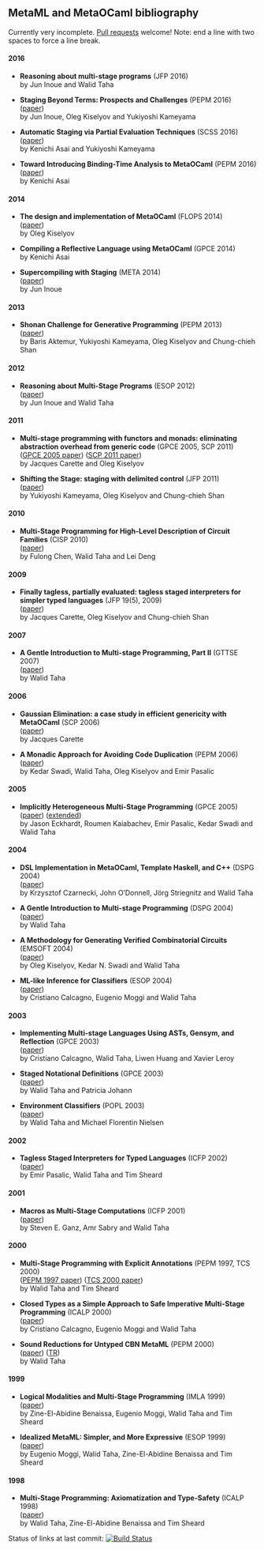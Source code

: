## MetaML and MetaOCaml bibliography

Currently very incomplete.  [Pull requests](https://github.com/metaocaml/metaocaml-bibliography/pulls) welcome!  Note: end a line with two spaces to force a line break.

#### 2016

* **Reasoning about multi-stage programs** (JFP 2016)  
  by Jun Inoue and Walid Taha

* **Staging Beyond Terms: Prospects and Challenges** (PEPM 2016)  
  ([paper](http://logic.cs.tsukuba.ac.jp/~kam/paper/pepm2016b.pdf))  
  by Jun Inoue, Oleg Kiselyov and Yukiyoshi Kameyama

* **Automatic Staging via Partial Evaluation Techniques** (SCSS 2016)  
  ([paper](http://easychair.org/publications/download/Automatic_Staging_via_Partial_Evaluation_Techniques))  
  by Kenichi Asai and Yukiyoshi Kameyama

* **Toward Introducing Binding-Time Analysis to MetaOCaml** (PEPM 2016)  
  ([paper](http://www.is.ocha.ac.jp/~asai/papers/pepm16.pdf))  
  by Kenichi Asai

#### 2014

* **The design and implementation of MetaOCaml** (FLOPS 2014)  
  ([paper](http://okmij.org/ftp/meta-programming/ber-design.pdf))  
  by Oleg Kiselyov

* **Compiling a Reflective Language using MetaOCaml** (GPCE 2014)  
  by Kenichi Asai

* **Supercompiling with Staging** (META 2014)  
  ([paper](http://googledrive.com/host/0B09qkc2kmu9-VS1mRVVGbl9aMHM/supercompiling-with-staging.pdf))  
  by Jun Inoue

#### 2013

* **Shonan Challenge for Generative Programming** (PEPM 2013)  
  ([paper](http://logic.cs.tsukuba.ac.jp/~kam/paper/pepm2013.pdf))  
  by Baris Aktemur, Yukiyoshi Kameyama, Oleg Kiselyov and Chung-chieh Shan

#### 2012

* **Reasoning about Multi-Stage Programs** (ESOP 2012)  
  ([paper](http://www.effective-modeling.org/p/publications/conference/esop12.pdf))  
  by Jun Inoue and Walid Taha

#### 2011

* **Multi-stage programming with functors and monads: eliminating abstraction overhead from generic code** (GPCE 2005, SCP 2011)  
  ([GPCE 2005 paper](http://www.cas.mcmaster.ca/~carette/metamonads/metamonads.pdf))
  ([SCP 2011 paper](http://www.cas.mcmaster.ca/~carette/publications/scp_metamonads.pdf))  
  by Jacques Carette and Oleg Kiselyov

* **Shifting the Stage: staging with delimited control** (JFP 2011)  
  ([paper](http://homes.soic.indiana.edu/ccshan/metafx/S0956796811000256a.pdf))  
  by Yukiyoshi Kameyama, Oleg Kiselyov and Chung-chieh Shan

#### 2010

* **Multi-Stage Programming for High-Level Description of Circuit Families** (CISP 2010)  
  ([paper](http://www.effective-modeling.org/p/publications/conference/cisp10.pdf))  
  by Fulong Chen, Walid Taha and Lei Deng

#### 2009

* **Finally tagless, partially evaluated: tagless staged interpreters for simpler typed languages** (JFP 19(5), 2009)  
  ([paper](http://okmij.org/ftp/tagless-final/JFP.pdf))  
  by Jacques Carette, Oleg Kiselyov and Chung-chieh Shan

#### 2007

* **A Gentle Introduction to Multi-stage Programming, Part II** (GTTSE 2007)  
  ([paper](http://www.effective-modeling.org/p/publications/journal/gttse07.pdf))  
  by Walid Taha

#### 2006

* **Gaussian Elimination: a case study in efficient genericity with MetaOCaml** (SCP 2006)  
  ([paper](http://www.cas.mcmaster.ca/~carette/publications/ge.pdf))  
  by Jacques Carette

* **A Monadic Approach for Avoiding Code Duplication** (PEPM 2006)  
  ([paper](http://www.effective-modeling.org/p/publications/conference/pepm06.pdf))  
  by Kedar Swadi, Walid Taha, Oleg Kiselyov and Emir Pasalic

#### 2005

* **Implicitly Heterogeneous Multi-Stage Programming** (GPCE 2005)  
  ([paper](http://www.effective-modeling.org/p/publications/conference/gpce05.pdf))
  ([extended](http://www.effective-modeling.org/p/publications/preprints/2005-06-28-TR.pdf))  
  by Jason Eckhardt, Roumen Kaiabachev, Emir Pasalic, Kedar Swadi and Walid Taha


#### 2004

* **DSL Implementation in MetaOCaml, Template Haskell, and C++** (DSPG 2004)  
  ([paper](http://www.effective-modeling.org/p/publications/journal/dspg04b.pdf))  
  by Krzysztof Czarnecki, John O’Donnell, Jörg Striegnitz and Walid Taha

* **A Gentle Introduction to Multi-stage Programming** (DSPG 2004)  
  ([paper](http://www.cs.rice.edu/~taha/publications/journal/dspg04a.pdf))  
  by Walid Taha

* **A Methodology for Generating Verified Combinatorial Circuits** (EMSOFT 2004)  
  ([paper](http://www.effective-modeling.org/p/publications/conference/emsoft04.pdf))  
  by Oleg Kiselyov, Kedar N. Swadi and Walid Taha

* **ML-like Inference for Classifiers** (ESOP 2004)  
  ([paper](http://www.effective-modeling.org/p/publications/conference/esop04.pdf))  
  by Cristiano Calcagno, Eugenio Moggi and Walid Taha

#### 2003

* **Implementing Multi-stage Languages Using ASTs, Gensym, and Reflection** (GPCE 2003)  
  ([paper](http://www.cs.rice.edu/~taha/publications/conference/gpce03b.pdf))  
  by Cristiano Calcagno, Walid Taha, Liwen Huang and Xavier Leroy

* **Staged Notational Definitions** (GPCE 2003)  
  ([paper](http://www.effective-modeling.org/p/publications/conference/gpce03a.pdf))  
  by Walid Taha and Patricia Johann

* **Environment Classifiers** (POPL 2003)  
  ([paper](http://www.effective-modeling.org/p/publications/conference/popl03.pdf))  
  by Walid Taha and Michael Florentin Nielsen

#### 2002

* **Tagless Staged Interpreters for Typed Languages** (ICFP 2002)  
  ([paper](http://www.effective-modeling.org/p/publications/conference/icfp02.pdf))  
  by Emir Pasalic, Walid Taha and Tim Sheard

#### 2001

* **Macros as Multi-Stage Computations** (ICFP 2001)  
  ([paper](http://www.effective-modeling.org/p/publications/conference/icfp01a.pdf))  
  by Steven E. Ganz, Amr Sabry and Walid Taha

#### 2000

* **Multi-Stage Programming with Explicit Annotations** (PEPM 1997, TCS 2000)  
  ([PEPM 1997 paper](http://www.effective-modeling.org/p/publications/conference/pepm97.pdf))
  ([TCS 2000 paper](http://www.effective-modeling.org/p/publications/journal/tcs00.pdf))  
  by Walid Taha and Tim Sheard

* **Closed Types as a Simple Approach to Safe Imperative Multi-Stage Programming** (ICALP 2000)  
  ([paper](http://www.effective-modeling.org/p/publications/conference/icalp00.pdf))  
  by Cristiano Calcagno, Eugenio Moggi and Walid Taha

* **Sound Reductions for Untyped CBN MetaML** (PEPM 2000)  
  ([paper](http://www.effective-modeling.org/p/publications/conference/pepm00.pdf))
  ([TR](http://www.effective-modeling.org/p/publications/preprints/pepm00-pre.pdf))  
  by Walid Taha

#### 1999

* **Logical Modalities and Multi-Stage Programming** (IMLA 1999)  
  ([paper](http://www.effective-modeling.org/p/publications/conference/imla99.pdf))  
  by Zine-El-Abidine Benaissa, Eugenio Moggi, Walid Taha and Tim Sheard

* **Idealized MetaML: Simpler, and More Expressive** (ESOP 1999)  
  ([paper](http://www.effective-modeling.org/p/publications/conference/esop99.pdf))  
  by Eugenio Moggi, Walid Taha, Zine-El-Abidine Benaissa and Tim Sheard

#### 1998

* **Multi-Stage Programming: Axiomatization and Type-Safety** (ICALP 1998)  
  ([paper](http://www.effective-modeling.org/p/publications/conference/icalp98.pdf))  
  by Walid Taha, Zine-El-Abidine Benaissa and Tim Sheard

Status of links at last commit: [![Build Status](https://travis-ci.org/metaocaml/metaocaml-bibliography.svg?branch=master)](https://travis-ci.org/metaocaml/metaocaml-bibliography)
